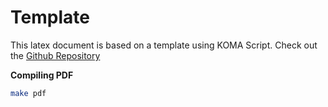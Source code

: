 # Template
This latex document is based on a template using KOMA Script.
Check out the [Github Repository](https://github.com/novoid/LaTeX-KOMA-template)

**Compiling PDF**
```bash
make pdf
```
